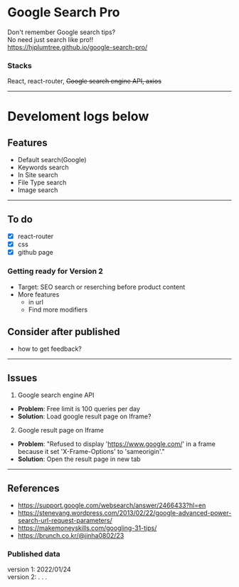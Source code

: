 
# Google Search Pro

Don't remember Google search tips?  
No need just search like pro!!   
<https://hjplumtree.github.io/google-search-pro/>   

### Stacks
React, react-router, ~~Google search engine API, axios~~  

---

# Develoment logs below

## Features

- Default search(Google)
- Keywords search
- In Site search
- File Type search
- Image search

---

## To do

- [X] react-router
- [X] css
- [X] github page
   
### Getting ready for Version 2

- Target: SEO search or reserching before product content
- More features
  - in url
  - Find more modifiers


## Consider after published

- how to get feedback?



---



## Issues

1. Google search engine API

- **Problem**: Free limit is 100 queries per day
- **Solution**: Load google result page on Iframe?

2. Google result page on Iframe

- **Problem**: "Refused to display 'https://www.google.com/' in a frame because it set 'X-Frame-Options' to 'sameorigin'."
- **Solution**: Open the result page in new tab

---


## References

- https://support.google.com/websearch/answer/2466433?hl=en
- https://stenevang.wordpress.com/2013/02/22/google-advanced-power-search-url-request-parameters/
- https://makemoneyskills.com/googling-31-tips/
- https://brunch.co.kr/@jinha0802/23


### Published data
version 1: 2022/01/24   
version 2: . . . 

